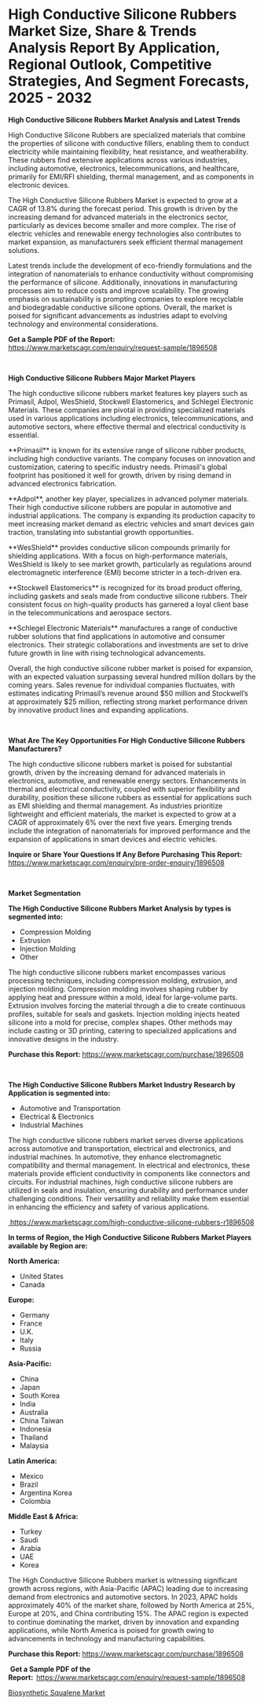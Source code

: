 <p><h1>High Conductive Silicone Rubbers Market Size, Share & Trends Analysis Report By Application, Regional Outlook, Competitive Strategies, And Segment Forecasts, 2025 - 2032</h1></p><p><strong>High Conductive Silicone Rubbers Market Analysis and Latest Trends</strong></p>
<p><p>High Conductive Silicone Rubbers are specialized materials that combine the properties of silicone with conductive fillers, enabling them to conduct electricity while maintaining flexibility, heat resistance, and weatherability. These rubbers find extensive applications across various industries, including automotive, electronics, telecommunications, and healthcare, primarily for EMI/RFI shielding, thermal management, and as components in electronic devices.</p><p>The High Conductive Silicone Rubbers Market is expected to grow at a CAGR of 13.8% during the forecast period. This growth is driven by the increasing demand for advanced materials in the electronics sector, particularly as devices become smaller and more complex. The rise of electric vehicles and renewable energy technologies also contributes to market expansion, as manufacturers seek efficient thermal management solutions.</p><p>Latest trends include the development of eco-friendly formulations and the integration of nanomaterials to enhance conductivity without compromising the performance of silicone. Additionally, innovations in manufacturing processes aim to reduce costs and improve scalability. The growing emphasis on sustainability is prompting companies to explore recyclable and biodegradable conductive silicone options. Overall, the market is poised for significant advancements as industries adapt to evolving technology and environmental considerations.</p></p>
<p><strong>Get a Sample PDF of the Report:&nbsp;</strong> <a href="https://www.marketscagr.com/enquiry/request-sample/1896508?utm_campaign=3495&utm_medium=2&utm_source=Github&utm_content=ia&utm_term=28032025&utm_id=high-conductive-silicone-rubbers">https://www.marketscagr.com/enquiry/request-sample/1896508</a></p>
<p>&nbsp;</p>
<p><strong>High Conductive Silicone Rubbers Major Market Players</strong></p>
<p><p>The high conductive silicone rubbers market features key players such as Primasil, Adpol, WesShield, Stockwell Elastomerics, and Schlegel Electronic Materials. These companies are pivotal in providing specialized materials used in various applications including electronics, telecommunications, and automotive sectors, where effective thermal and electrical conductivity is essential.</p><p>**Primasil** is known for its extensive range of silicone rubber products, including high conductive variants. The company focuses on innovation and customization, catering to specific industry needs. Primasil's global footprint has positioned it well for growth, driven by rising demand in advanced electronics fabrication.</p><p>**Adpol**, another key player, specializes in advanced polymer materials. Their high conductive silicone rubbers are popular in automotive and industrial applications. The company is expanding its production capacity to meet increasing market demand as electric vehicles and smart devices gain traction, translating into substantial growth opportunities.</p><p>**WesShield** provides conductive silicon compounds primarily for shielding applications. With a focus on high-performance materials, WesShield is likely to see market growth, particularly as regulations around electromagnetic interference (EMI) become stricter in a tech-driven era.</p><p>**Stockwell Elastomerics** is recognized for its broad product offering, including gaskets and seals made from conductive silicone rubbers. Their consistent focus on high-quality products has garnered a loyal client base in the telecommunications and aerospace sectors.</p><p>**Schlegel Electronic Materials** manufactures a range of conductive rubber solutions that find applications in automotive and consumer electronics. Their strategic collaborations and investments are set to drive future growth in line with rising technological advancements.</p><p>Overall, the high conductive silicone rubber market is poised for expansion, with an expected valuation surpassing several hundred million dollars by the coming years. Sales revenue for individual companies fluctuates, with estimates indicating Primasil’s revenue around $50 million and Stockwell’s at approximately $25 million, reflecting strong market performance driven by innovative product lines and expanding applications.</p></p>
<p>&nbsp;</p>
<p><strong>What Are The Key Opportunities For High Conductive Silicone Rubbers Manufacturers?</strong></p>
<p><p>The high conductive silicone rubbers market is poised for substantial growth, driven by the increasing demand for advanced materials in electronics, automotive, and renewable energy sectors. Enhancements in thermal and electrical conductivity, coupled with superior flexibility and durability, position these silicone rubbers as essential for applications such as EMI shielding and thermal management. As industries prioritize lightweight and efficient materials, the market is expected to grow at a CAGR of approximately 6% over the next five years. Emerging trends include the integration of nanomaterials for improved performance and the expansion of applications in smart devices and electric vehicles.</p></p>
<p><strong>Inquire or Share Your Questions If Any Before Purchasing This Report:</strong> <a href="https://www.marketscagr.com/enquiry/pre-order-enquiry/1896508?utm_campaign=3495&utm_medium=2&utm_source=Github&utm_content=ia&utm_term=28032025&utm_id=high-conductive-silicone-rubbers">https://www.marketscagr.com/enquiry/pre-order-enquiry/1896508</a></p>
<p>&nbsp;</p>
<p><strong>Market Segmentation</strong></p>
<p><strong>The High Conductive Silicone Rubbers Market Analysis by types is segmented into:</strong></p>
<p><ul><li>Compression Molding</li><li>Extrusion</li><li>Injection Molding</li><li>Other</li></ul></p>
<p><p>The high conductive silicone rubbers market encompasses various processing techniques, including compression molding, extrusion, and injection molding. Compression molding involves shaping rubber by applying heat and pressure within a mold, ideal for large-volume parts. Extrusion involves forcing the material through a die to create continuous profiles, suitable for seals and gaskets. Injection molding injects heated silicone into a mold for precise, complex shapes. Other methods may include casting or 3D printing, catering to specialized applications and innovative designs in the industry.</p></p>
<p><strong>Purchase this Report:&nbsp;</strong><a href="https://www.marketscagr.com/purchase/1896508?utm_campaign=3495&utm_medium=2&utm_source=Github&utm_content=ia&utm_term=28032025&utm_id=high-conductive-silicone-rubbers">https://www.marketscagr.com/purchase/1896508</a></p>
<p>&nbsp;</p>
<p><strong>The High Conductive Silicone Rubbers Market Industry Research by Application is segmented into:</strong></p>
<p><ul><li>Automotive and Transportation</li><li>Electrical & Electronics</li><li>Industrial Machines</li></ul></p>
<p><p>The high conductive silicone rubbers market serves diverse applications across automotive and transportation, electrical and electronics, and industrial machines. In automotive, they enhance electromagnetic compatibility and thermal management. In electrical and electronics, these materials provide efficient conductivity in components like connectors and circuits. For industrial machines, high conductive silicone rubbers are utilized in seals and insulation, ensuring durability and performance under challenging conditions. Their versatility and reliability make them essential in enhancing the efficiency and safety of various applications.</p></p>
<p><a href="https://www.marketscagr.com/high-conductive-silicone-rubbers-r1896508?utm_campaign=3495&utm_medium=2&utm_source=Github&utm_content=ia&utm_term=28032025&utm_id=high-conductive-silicone-rubbers">&nbsp;https://www.marketscagr.com/high-conductive-silicone-rubbers-r1896508</a></p>
<p><strong>In terms of Region, the High Conductive Silicone Rubbers Market Players available by Region are:</strong></p>
<p>
    <p> <strong> North America: </strong>
        <ul>
            <li>United States</li>
            <li>Canada</li>
        </ul>
        </p> 
    <p> <strong> Europe: </strong>
        <ul>
            <li>Germany</li>
            <li>France</li>
            <li>U.K.</li>
            <li>Italy</li>
            <li>Russia</li>
        </ul>
        </p> 
    <p> <strong> Asia-Pacific: </strong>
        <ul>
            <li>China</li>
            <li>Japan</li>
            <li>South Korea</li>
            <li>India</li>
            <li>Australia</li>
            <li>China Taiwan</li>
            <li>Indonesia</li>
            <li>Thailand</li>
            <li>Malaysia</li>
        </ul>
        </p> 
    <p> <strong> Latin America: </strong>
        <ul>
            <li>Mexico</li>
            <li>Brazil</li>
            <li>Argentina Korea</li>
            <li>Colombia</li>
        </ul>
        </p> 
    <p> <strong> Middle East & Africa: </strong>
        <ul>
            <li>Turkey</li>
            <li>Saudi</li>
            <li>Arabia</li>
            <li>UAE</li>
            <li>Korea</li>
        </ul>
    </p>
    </p>
<p><p>The High Conductive Silicone Rubbers market is witnessing significant growth across regions, with Asia-Pacific (APAC) leading due to increasing demand from electronics and automotive sectors. In 2023, APAC holds approximately 40% of the market share, followed by North America at 25%, Europe at 20%, and China contributing 15%. The APAC region is expected to continue dominating the market, driven by innovation and expanding applications, while North America is poised for growth owing to advancements in technology and manufacturing capabilities.</p></p>
<p><strong>Purchase this Report: </strong><a href="https://www.marketscagr.com/purchase/1896508?utm_campaign=3495&utm_medium=2&utm_source=Github&utm_content=ia&utm_term=28032025&utm_id=high-conductive-silicone-rubbers">https://www.marketscagr.com/purchase/1896508</a></p>
<p>&nbsp;<strong>Get a Sample PDF of the Report:&nbsp;&nbsp;</strong><a href="https://www.marketscagr.com/enquiry/request-sample/1896508?utm_campaign=3495&utm_medium=2&utm_source=Github&utm_content=ia&utm_term=28032025&utm_id=high-conductive-silicone-rubbers">https://www.marketscagr.com/enquiry/request-sample/1896508</a></p>
<p><strong></strong></p>
<p><p><a href="https://github.com/naomaroaoonv/Market-Research-Report-List-1/blob/main/biosynthetic-squalene-market.md?utm_campaign=3495&utm_medium=2&utm_source=Github&utm_content=ia&utm_term=28032025&utm_id=high-conductive-silicone-rubbers">Biosynthetic Squalene Market</a></p></p>